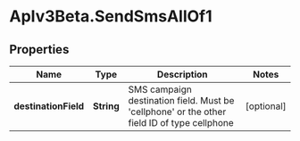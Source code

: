 # ApIv3Beta.SendSmsAllOf1

## Properties

Name | Type | Description | Notes
------------ | ------------- | ------------- | -------------
**destinationField** | **String** | SMS campaign destination field. Must be &#39;cellphone&#39; or the other field ID of type                                 cellphone | [optional] 


